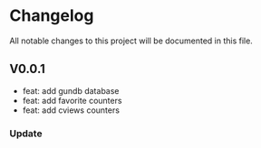 # Changelog

All notable changes to this project will be documented in this file.

## V0.0.1

- feat: add gundb database
- feat: add favorite counters
- feat: add cviews counters

### Update
